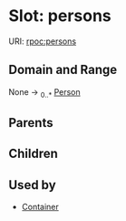
# Slot: persons




URI: [rpoc:persons](https://pub.tech/schema/rpoc/persons)


## Domain and Range

None &#8594;  <sub>0..\*</sub> [Person](Person.md)

## Parents


## Children


## Used by

 * [Container](Container.md)
